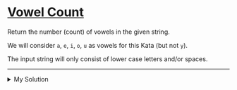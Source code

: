 # [Vowel Count](https://www.codewars.com/kata/54ff3102c1bad923760001f3)

Return the number (count) of vowels in the given string.

We will consider `a`, `e`, `i`, `o`, `u` as vowels for this Kata (but not `y`).

The input string will only consist of lower case letters and/or spaces.

---

<details><summary>My Solution</summary>

```js
function getCount(str) {
  // Count the number of vowels (aeiou) in the input string
  return str.match(/[aeiou]/g) ? str.match(/[aeiou]/g).length : 0;
}
```

</details>
